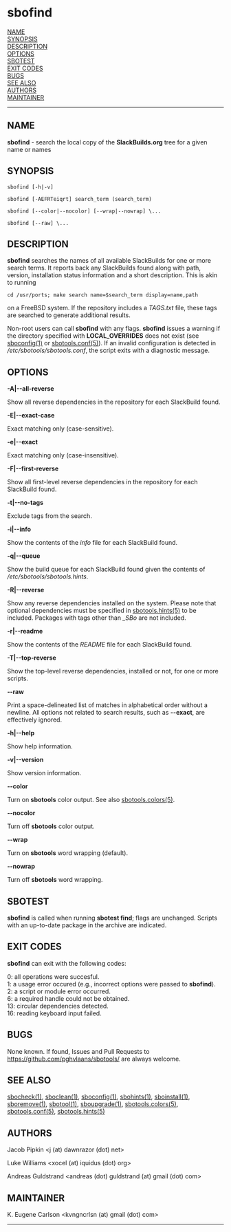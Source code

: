 # sbofind

[NAME](#name)\
[SYNOPSIS](#synopsis)\
[DESCRIPTION](#description)\
[OPTIONS](#options)\
[SBOTEST](#sbotest)\
[EXIT CODES](#exit-codes)\
[BUGS](#bugs)\
[SEE ALSO](#see-also)\
[AUTHORS](#authors)\
[MAINTAINER](#maintainer)

------------------------------------------------------------------------

## NAME

**sbofind** - search the local copy of the **SlackBuilds.org** tree for
a given name or names

## SYNOPSIS

    sbofind [-h|-v]

    sbofind [-AEFRTeiqrt] search_term (search_term)

    sbofind [--color|--nocolor] [--wrap|--nowrap] \...

    sbofind [--raw] \...

## DESCRIPTION

**sbofind** searches the names of all available SlackBuilds for one or
more search terms. It reports back any SlackBuilds found along with
path, version, installation status information and a short description.
This is akin to running

    cd /usr/ports; make search name=$search_term display=name,path

on a FreeBSD system. If the repository includes a *TAGS.txt* file, these
tags are searched to generate additional results.

Non-root users can call **sbofind** with any flags. **sbofind** issues a
warning if the directory specified with **LOCAL_OVERRIDES** does not
exist (see [sboconfig(1)](sboconfig.1.md) or [sbotools.conf(5)](sbotools.conf.5.md)). If an invalid
configuration is detected in */etc/sbotools/sbotools.conf*, the script
exits with a diagnostic message.

## OPTIONS

**-A\|\--all-reverse**

Show all reverse dependencies in the repository for each SlackBuild
found.

**-E\|\--exact-case**

Exact matching only (case-sensitive).

**-e\|\--exact**

Exact matching only (case-insensitive).

**-F\|\--first-reverse**

Show all first-level reverse dependencies in the repository for each
SlackBuild found.

**-t\|\--no-tags**

Exclude tags from the search.

**-i\|\--info**

Show the contents of the *info* file for each SlackBuild found.

**-q\|\--queue**

Show the build queue for each SlackBuild found given the contents of
*/etc/sbotools/sbotools.hints*.

**-R\|\--reverse**

Show any reverse dependencies installed on the system. Please note that
optional dependencies must be specified in [sbotools.hints(5)](sbotools.hints.5.md) to be
included. Packages with tags other than *\_SBo* are not included.

**-r\|\--readme**

Show the contents of the *README* file for each SlackBuild found.

**-T\|\--top-reverse**

Show the top-level reverse dependencies, installed or not, for one or
more scripts.

**\--raw**

Print a space-delineated list of matches in alphabetical order without a
newline. All options not related to search results, such as
**\--exact**, are effectively ignored.

**-h\|\--help**

Show help information.

**-v\|\--version**

Show version information.

**\--color**

Turn on **sbotools** color output. See also [sbotools.colors(5)](sbotools.colors.5.md).

**\--nocolor**

Turn off **sbotools** color output.

**\--wrap**

Turn on **sbotools** word wrapping (default).

**\--nowrap**

Turn off **sbotools** word wrapping.

## SBOTEST

**sbofind** is called when running **sbotest find**; flags are
unchanged. Scripts with an up-to-date package in the archive are
indicated.

## EXIT CODES

**sbofind** can exit with the following codes:

0: all operations were succesful.\
1: a usage error occured (e.g., incorrect options were passed to
**sbofind**).\
2: a script or module error occurred.\
6: a required handle could not be obtained.\
13: circular dependencies detected.\
16: reading keyboard input failed.

## BUGS

None known. If found, Issues and Pull Requests to
<https://github.com/pghvlaans/sbotools/> are always welcome.

## SEE ALSO

[sbocheck(1)](sbocheck.1.md), [sboclean(1)](sboclean.1.md), [sboconfig(1)](sboconfig.1.md), [sbohints(1)](sbohints.1.md), [sboinstall(1)](sboinstall.1.md),
[sboremove(1)](sboremove.1.md), [sbotool(1)](sbotool.1.md), [sboupgrade(1)](sboupgrade.1.md), [sbotools.colors(5)](sbotools.colors.5.md),
[sbotools.conf(5)](sbotools.conf.5.md), [sbotools.hints(5)](sbotools.hints.5.md)

## AUTHORS

Jacob Pipkin \<j (at) dawnrazor (dot) net\>

Luke Williams \<xocel (at) iquidus (dot) org\>

Andreas Guldstrand \<andreas (dot) guldstrand (at) gmail (dot) com\>

## MAINTAINER

K. Eugene Carlson \<kvngncrlsn (at) gmail (dot) com\>

------------------------------------------------------------------------
